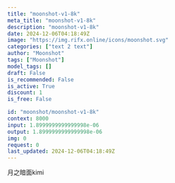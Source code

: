 ```yaml
---
title: "moonshot-v1-8k"
meta_title: "moonshot-v1-8k"
description: "moonshot-v1-8k"
date: 2024-12-06T04:18:49Z
image: "https://img.rifx.online/icons/moonshot.svg"
categories: ["text 2 text"]
author: "Moonshot"
tags: ["Moonshot"]
model_tags: []
draft: False
is_recommended: False
is_active: True
discount: 1
is_free: False

id: "moonshot/moonshot-v1-8k"
context: 8000
input: 1.8999999999999998e-06
output: 1.8999999999999998e-06
img: 0
request: 0
last_updated: 2024-12-06T04:18:49Z
---
```


月之暗面kimi

